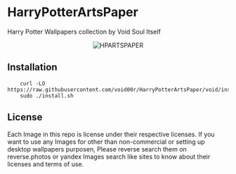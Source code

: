 
# HarryPotterArtsPaper
Harry Potter Wallpapers collection by Void Soul Itself

<p align="center">
  <img src="http://0x0.st/-NSl.png" alt="HPARTSPAPER"/>
</p>

## Installation

```
	curl -LO https://raw.githubusercontent.com/void00r/HarryPotterArtsPaper/void/install.sh
	sudo ./install.sh
```

## License

Each Image in this repo is license under their respective licenses. If you want to use any Images for other than non-commercial or setting up desktop wallpapers purposen, Please reverse search them on reverse.photos or yandex Images search like sites to know about their licenses and terms of use.
